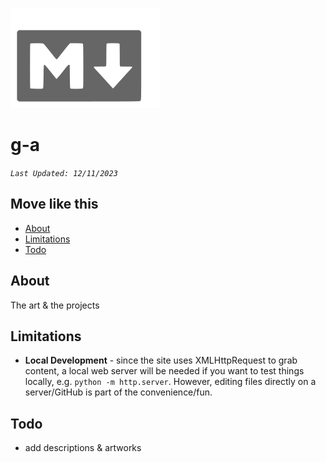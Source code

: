 
![markdown logo](assets/user/markdown.svg)

# g-a

_`Last Updated: 12/11/2023`_ 


## Move like this

- [About](#about)
- [Limitations](#limitations)
- [Todo](#todo)

## About

The art & the projects

## Limitations

- **Local Development** - since the site uses XMLHttpRequest to grab content, a local web server will be needed if you want to test things locally, e.g. `python -m http.server`. However, editing files directly on a server/GitHub is part of the convenience/fun.


## Todo

- add descriptions & artworks
